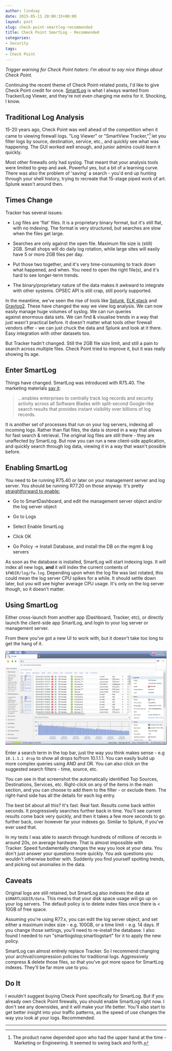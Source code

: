 ```yaml
---
author: lindsay
date: 2015-05-11 20:00:33+00:00
layout: post
slug: check-point-smartlog-recommended
title: Check Point SmartLog - Recommended
categories:
- Security
tags:
- Check Point
---
```


_Trigger warning for Check Point haters: I'm about to say nice things about Check Point._

Continuing the recent theme of Check Point-related posts, I'd like to give Check Point credit for once. [SmartLog](https://www.checkpoint.com/products/logging-status-featuring-smartlog/index.html) is what I always wanted from Tracker/Log Viewer, and they're not even charging me extra for it. Shocking, I know.


## Traditional Log Analysis



15-20 years ago, Check Point was well ahead of the competition when it came to viewing firewall logs. "Log Viewer" or "SmartView Tracker,"[^1] let you filter logs by source, destination, service, etc., and quickly see what was happening. The GUI worked well enough, and junior admins could learn it quickly.

Most other firewalls only had syslog. That meant that your analysis tools were limited to grep and awk. Powerful yes, but a bit of a learning curve. There was also the problem of 'saving' a search - you'd end up hunting through your shell history, trying to recreate that 15-stage piped work of art. Splunk wasn't around then.


## Times Change



Tracker has several issues:




    
  * Log files are 'flat' files. It is a proprietary binary format, but it's still flat, with no indexing. The format is very structured, but searches are slow when the files get large.

    
  * Searches are only against the open file. Maximum file size is (still) 2GB. Small shops will do daily log rotation, while large sites will easily have 5 or more 2GB files per day.

    
  * Put those two together, and it's very time-consuming to track down what happened, and when. You need to open the right file(s), and it's hard to see longer-term trends.

    
  * The binary/proprietary nature of the data makes it awkward to integrate with other systems. OPSEC API is still crap, still poorly supported.



In the meantime, we've seen the rise of tools like [Splunk](http://www.splunk.com/), [ELK stack](https://www.elastic.co/products) and [Graylog2](https://www.graylog.com). These have changed the way we view log analysis. We can now easily manage huge volumes of syslog. We can run queries against enormous data sets. We can find & visualise trends in a way that just wasn't practical before. It doesn't matter what tools other firewall vendors offer - we can just chuck the data and Splunk and look at it there. Easy integration with other datasets too.

But Tracker hadn't changed. Still the 2GB file size limit, and still a pain to search across multiple files. Check Point tried to improve it, but it was really showing its age.



## Enter SmartLog



Things have changed. SmartLog was introduced with R75.40. The marketing materials [say it](https://www.checkpoint.com/downloads/product-related/datasheets/smartlog-datasheet.pdf):



> ...enables enterprises to centrally track log records and security activity across all Software Blades with split-second Google-like search results that provides instant visibility over billions of log records.


It is another set of processes that run on your log servers, indexing all incoming logs. Rather than flat files, the data is stored in a way that allows for fast search & retrieval. The original log files are still there - they are unaffected by SmartLog. But now you can run a new client-side application, and quickly search through log data, viewing it in a way that wasn't possible before.


## Enabling SmartLog


You need to be running R75.40 or later on your management server and log server. You should be running R77.20 on those anyway. It's pretty [straightforward to enable:](https://sc1.checkpoint.com/documents/R77/CP_R77_Firewall_WebAdmin/92712.htm#t95391)




    
  * Go to SmartDashboard, and edit the management server object and/or the log server object

    
  * Go to Logs

    
  * Select Enable SmartLog

    
  * Click OK

    
  * Go Policy -> Install Database, and install the DB on the mgmt & log servers



As soon as the database is installed, SmartLog will start indexing logs. It will index all new logs, **and** it will index the current contents of `$FWDIR/log/fw.log`. Depending upon when the log file was last rotated, this could mean the log server CPU spikes for a while. It should settle down later, but you will see higher average CPU usage. It's only on the log server though, so it doesn't matter.



## Using SmartLog



Either cross-launch from another app (Dashboard, Tracker, etc), or directly launch the client-side app SmartLog, and login to your log server or management server.

From there you've got a new UI to work with, but it doesn't take too long to get the hang of it.

[![SmartLog-Screenshot](/assets/2015/05/SmartLog-Screenshot.png)](/assets/2015/05/SmartLog-Screenshot.png)

Enter a search term in the top bar, just the way you think makes sense - e.g `10.1.1.1 drop` to show all drops to/from 10.1.1.1. You can easily build up more complex queries using AND and OR. You can also click on the suggested search filters - time, source, etc.

You can see in that screenshot the automatically identified Top Sources, Destinations, Services, etc. Right-click on any of the items in the main section, and you can choose to add them to the filter - or exclude them. The right-hand side has all the details for each log entry.

The best bit about all this? It's fast. Real fast. Results come back within seconds. It progressively searches further back in time. You'll see current results come back very quickly, and then it takes a few more seconds to go further back, over however far your indexes go. Similar to Splunk, if you've ever used that.

In my tests I was able to search through hundreds of millions of records in around 20s, on average hardware. That is almost impossible with Tracker. Speed fundamentally changes the way you look at your data. You don't just answer your questions more quickly. You ask questions you wouldn't otherwise bother with. Suddenly you find yourself spotting trends, and picking out anomalies in the data.



## Caveats



Original logs are still retained, but SmartLog also indexes the data at `$SMARTLOGDIR/data`. This means that your disk space usage will go up on your log servers. The default policy is to delete index files once there is < 10GB of free space.

Assuming you're using R77.x, you can edit the log server object, and set either a maximum index size - e.g. 100GB, or a time limit - e.g. 14 days. If you change those settings, you'll need to re-install the database. I also found I needed to run "smartlogstop;smartlogstart" for it to apply the new policy.

SmartLog can almost entirely replace Tracker. So I recommend changing your archival/compression policies for traditional logs. Aggressively compress & delete those files, so that you've got more space for SmartLog indexes. They'll be far more use to you.



## Do It



I wouldn't suggest buying Check Point specifically for SmartLog. But if you already own Check Point firewalls, you should enable SmartLog right now. I don't see any downsides, and it will make your life better. You'll also start to get better insight into your traffic patterns, as the speed of use changes the way you look at your logs. Recommended.

---

[^1]: The product name depended upon who had the upper hand at the time - Marketing or Engineering. It seemed to swing back and forth.
